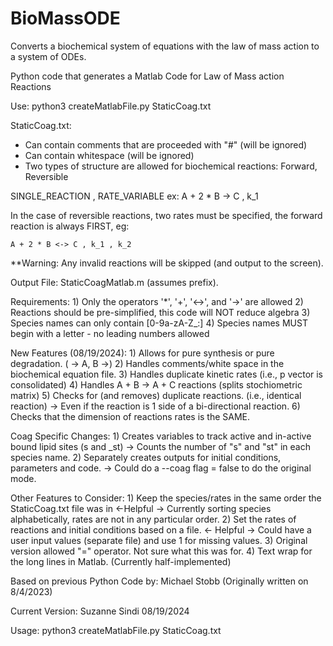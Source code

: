 # BioMassODE
Converts a biochemical system of equations with the law of mass action to a system of ODEs.

Python code that generates a Matlab Code for Law of Mass action Reactions

Use: python3 createMatlabFile.py StaticCoag.txt

StaticCoag.txt:
- Can contain comments that are proceeded with "#" (will be ignored)
- Can contain whitespace (will be ignored)
- Two types of structure are allowed for biochemical reactions: Forward, Reversible

SINGLE_REACTION , RATE_VARIABLE
ex:
    A + 2 * B -> C , k_1

In the case of reversible reactions, two rates must be specified, the forward reaction
    is always FIRST, eg:

    A + 2 * B <-> C , k_1 , k_2

**Warning: Any invalid reactions will be skipped (and output to the screen).

Output File: StaticCoagMatlab.m (assumes prefix).

Requirements:
    1) Only the operators '*', '+', '<->', and '->' are allowed
    2) Reactions should be pre-simplified, this code will NOT reduce algebra
    3) Species names can only contain [0-9a-zA-Z_:]
    4) Species names MUST begin with a letter - no leading numbers allowed

New Features (08/19/2024):
    1) Allows for pure synthesis or pure degradation. ( -> A, B ->)
    2) Handles comments/white space in the biochemical equation file.
    3) Handles duplicate kinetic rates (i.e., p vector is consolidated)
    4) Handles A + B -> A + C reactions (splits stochiometric matrix)
    5) Checks for (and removes) duplicate reactions. (i.e., identical reaction)
        -> Even if the reaction is 1 side of a bi-directional reaction.
    6) Checks that the dimension of reactions rates is the SAME.

Coag Specific Changes:
    1) Creates variables to track active and in-active bound lipid sites (s and _st)
        -> Counts the number of "s" and "st" in each species name.
    2) Separately creates outputs for initial conditions, parameters and code.
        -> Could do a --coag flag = false to do the original mode.

Other Features to Consider:
    1) Keep the species/rates in the same order the StaticCoag.txt file was in <-Helpful
        -> Currently sorting species alphabetically, rates are not in any particular order.
    2) Set the rates of reactions and initial conditions based on a file. <- Helpful
        -> Could have a user input values (separate file) and use 1 for missing values.
    3) Original version allowed "=" operator. Not sure what this was for.
    4) Text wrap for the long lines in Matlab. (Currently half-implemented)

Based on previous Python Code by:
Michael Stobb (Originally written on 8/4/2023)

Current Version:
Suzanne Sindi
08/19/2024


Usage: python3 createMatlabFile.py StaticCoag.txt

